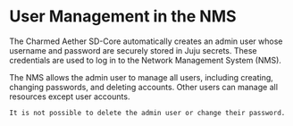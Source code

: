 # User Management in the NMS

The Charmed Aether SD-Core automatically creates an admin user whose username and password are securely stored in Juju secrets. These credentials are used to log in to the Network Management System (NMS).

The NMS allows the admin user to manage all users, including creating, changing passwords, and deleting accounts. Other users can manage all resources except user accounts.

```{note}
It is not possible to delete the admin user or change their password.
```